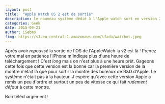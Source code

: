 ```yaml
---
layout: post
title:  "Apple Watch OS 2 est de sortie"
description: le nouveau système dédié à l'Apple watch sort en version 2
categories: Geek
date: 2015-09-21
author: iSebmo
fimg: https://s3.eu-central-1.amazonaws.com/tfada/watchos.jpeg
---
```


Après avoir *repoussé* la sortie de l'OS de l'AppleWatch la v2 est là ! Prenez votre mal en patience l'iPhone m'indique plus d'une heure de téléchargement ! C'est *long* mais on n'est plus à une heure prêt. 
Gageons cette fois que cette version est la bonne car la première version de la montre n'était là que pour sortir la montre des bureaux de R&D d'Apple. Le système n'était pas à la hauteur. J'espère qu'avec cette version Apple a remis un peu d'ordre et surtout un peu de vitesse ce qui fait *rudement défaut* à cette montre. 

Bon téléchargement !

